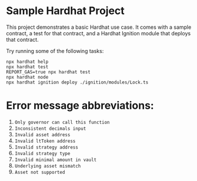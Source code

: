 # Sample Hardhat Project

This project demonstrates a basic Hardhat use case. It comes with a sample contract, a test for that contract, and a Hardhat Ignition module that deploys that contract.

Try running some of the following tasks:

```shell
npx hardhat help
npx hardhat test
REPORT_GAS=true npx hardhat test
npx hardhat node
npx hardhat ignition deploy ./ignition/modules/Lock.ts
```

# Error message abbreviations:
1. `Only governor can call this function`
2. `Inconsistent decimals input`
3. `Invalid asset address`
4. `Invalid ltToken address`
5. `Invalid strategy address`
6. `Invalid strategy type`
7. `Invalid minimal amount in vault`
8. `Underlying asset mismatch`
9. `Asset not supported`